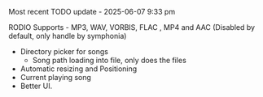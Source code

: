 Most recent TODO update - 2025-06-07 9:33 pm

RODIO Supports - MP3, WAV, VORBIS, FLAC , MP4 and AAC (Disabled by default, only handle by symphonia)

- Directory picker for songs
  - Song path loading into file, only does the files
- Automatic resizing and Positioning 
- Current playing song 
- Better UI.
